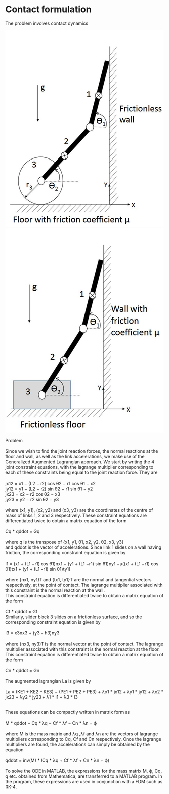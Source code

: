 # Contact formulation

The problem involves contact dynamics<br />

![](https://github.com/Mowbray-R-V/Contact-dynamics-simulation-of-slider-using-LCP-formulation/blob/main/contact%20dynamics%20problem/Q2.JPG)
![](https://github.com/Mowbray-R-V/Contact-dynamics-simulation-of-slider-using-LCP-formulation/blob/main/contact%20dynamics%20problem/Q1.JPG)

Problem <br />
<br />
Since we wish to find the joint reaction forces, the normal reactions at the floor and wall, as well as the link
accelerations, we make use of the Generalized Augmented Lagrangian approach. We start by writing the 4 joint
constraint equations, with the lagrange multiplier corresponding to each of these constraints being equal to the
joint reaction force. They are <br />
<br />
jx12 = x1 − (L2 − r2) cos θ2 − r1 cos θ1 − x2 <br />
jy12 = y1 − (L2 − r2) sin θ2 − r1 sin θ1 − y2 <br />
jx23 = x2 − r2 cos θ2 − x3 <br />
jy23 = y2 − r2 sin θ2 − y3 <br />
<br />
where (x1, y1), (x2, y2) and (x3, y3) are the coordinates of the centre of mass of links 1, 2 and 3 respectively. These
constraint equations are differentiated twice to obtain a matrix equation of the form <br />
<br />
Cq * qddot = Gq <br />
<br />
where q is the transpose of  {x1, y1, θ1, x2, y2, θ2, x3, y3}<br />
and qddot is the vector of accelerations. Since link 1 slides on a wall having friction, the corresponding constraint
equation is given by <br />
<br />
l1 = (x1 + (L1 −r1) cos θ1)nx1 + (y1 + (L1 −r1) sin θ1)ny1 −μ((x1 + (L1 −r1) cos θ1)tx1 + (y1 + (L1 −r1) sin θ1)ty1) <br />
<br />
where {nx1, ny1}T and {tx1, ty1}T are the normal and tangential vectors respectively, at the point of contact. The
lagrange multiplier associated with this constraint is the normal reaction at the wall. <br />
This constraint equation is differentiated twice to obtain a matrix equation of the form <br />
<br />
Cf * qddot = Gf
<br />
Similarly, slider block 3 slides on a frictionless surface, and so the corresponding constraint equation is given by<br />
<br />
l3 = x3nx3 + (y3 − h3)ny3 <br />
<br />
where {nx3, ny3}T is the normal vector at the point of contact. The lagrange multiplier associated with this
constraint is the normal reaction at the floor. This constraint equation is differentiated twice to obtain a matrix
equation of the form <br />
<br />
Cn * qddot = Gn <br />
<br />
The augmented lagrangian La is given by <br />
<br />
La = (KE1 + KE2 + KE3) − (PE1 + PE2 + PE3) + λx1 * jx12 + λy1 * jy12 + λx2 * jx23 + λy2 * jy23 + λ1 * l1 + λ3 * l3 <br />
<br />

These equations can be compactly written in matrix form as <br />
<br />
M * qddot − Cq * λq − Cf * λf − Cn * λn = ϕ <br />
<br />
where M is the mass matrix and λq ,λf and λn are the vectors of lagrange multipliers corresponding to Cq, Cf
and Cn respectively.
Once the lagrange multipliers are found, the accelerations can simply be obtained by the equation<br />
<br />
qddot = inv(M) * (Cq * λq + Cf * λf + Cn * λn + ϕ) <br />
<br />
To solve the ODE in MATLAB, the expressions for the mass matrix M, ϕ, Cq, q etc. obtained from Mathematica,
are transferred to a MATLAB program. In the program, these expressions are used in conjunction with a FDM
such as RK-4.



